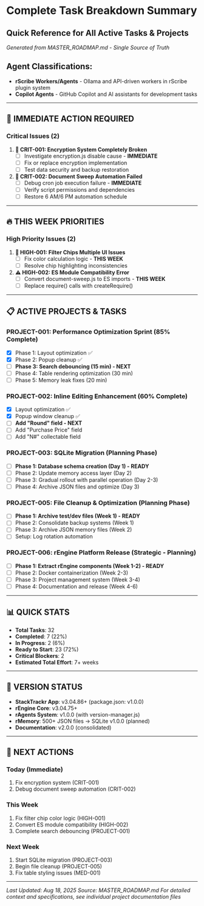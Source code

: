 # Complete Task Breakdown Summary

## Quick Reference for All Active Tasks & Projects

*Generated from MASTER_ROADMAP.md - Single Source of Truth*

## Agent Classifications:

- **rScribe Workers/Agents** - Ollama and API-driven workers in rScribe plugin system  
- **Copilot Agents** - GitHub Copilot and AI assistants for development tasks

---

## 🚨 **IMMEDIATE ACTION REQUIRED**

### Critical Issues (2)

1. **🔐 CRIT-001: Encryption System Completely Broken**
   - [ ] Investigate encryption.js disable cause - **IMMEDIATE**
   - [ ] Fix or replace encryption implementation
   - [ ] Test data security and backup restoration

1. **🤖 CRIT-002: Document Sweep Automation Failed**
   - [ ] Debug cron job execution failure - **IMMEDIATE**
   - [ ] Verify script permissions and dependencies
   - [ ] Restore 6 AM/6 PM automation schedule

---

## 🔥 **THIS WEEK PRIORITIES**

### High Priority Issues (2)

1. **🎨 HIGH-001: Filter Chips Multiple UI Issues**
   - [ ] Fix color calculation logic - **THIS WEEK**
   - [ ] Resolve chip highlighting inconsistencies

1. **⚠️ HIGH-002: ES Module Compatibility Error**
   - [ ] Convert document-sweep.js to ES imports - **THIS WEEK**
   - [ ] Replace require() calls with createRequire()

---

## 📋 **ACTIVE PROJECTS & TASKS**

### **PROJECT-001: Performance Optimization Sprint** (85% Complete)

- [x] Phase 1: Layout optimization ✅
- [x] Phase 2: Popup cleanup ✅
- [ ] **Phase 3: Search debouncing (15 min) - NEXT**
- [ ] Phase 4: Table rendering optimization (30 min)
- [ ] Phase 5: Memory leak fixes (20 min)

### **PROJECT-002: Inline Editing Enhancement** (60% Complete)

- [x] Layout optimization ✅
- [x] Popup window cleanup ✅
- [ ] **Add "Round" field - NEXT**
- [ ] Add "Purchase Price" field
- [ ] Add "N#" collectable field

### **PROJECT-003: SQLite Migration** (Planning Phase)

- [ ] **Phase 1: Database schema creation (Day 1) - READY**
- [ ] Phase 2: Update memory access layer (Day 2)
- [ ] Phase 3: Gradual rollout with parallel operation (Day 2-3)
- [ ] Phase 4: Archive JSON files and optimize (Day 3)

### **PROJECT-005: File Cleanup & Optimization** (Planning Phase)

- [ ] **Phase 1: Archive test/dev files (Week 1) - READY**
- [ ] Phase 2: Consolidate backup systems (Week 1)
- [ ] Phase 3: Archive JSON memory files (Week 2)
- [ ] Setup: Log rotation automation

### **PROJECT-006: rEngine Platform Release** (Strategic - Planning)

- [ ] **Phase 1: Extract rEngine components (Week 1-2) - READY**
- [ ] Phase 2: Docker containerization (Week 2-3)
- [ ] Phase 3: Project management system (Week 3-4)
- [ ] Phase 4: Documentation and release (Week 4-6)

---

## 📊 **QUICK STATS**

- **Total Tasks**: 32
- **Completed**: 7 (22%)
- **In Progress**: 2 (6%)
- **Ready to Start**: 23 (72%)
- **Critical Blockers**: 2
- **Estimated Total Effort**: 7+ weeks

---

## 🔢 **VERSION STATUS**

- **StackTrackr App**: v3.04.86+ (package.json: v1.0.0)
- **rEngine Core**: v3.04.75+
- **rAgents System**: v1.0.0 (with version-manager.js)
- **rMemory**: 500+ JSON files → SQLite v1.0.0 (planned)
- **Documentation**: v2.0.0 (consolidated)

---

## 📅 **NEXT ACTIONS**

### Today (Immediate)

1. Fix encryption system (CRIT-001)
2. Debug document sweep automation (CRIT-002)

### This Week

1. Fix filter chip color logic (HIGH-001)
2. Convert ES module compatibility (HIGH-002)
3. Complete search debouncing (PROJECT-001)

### Next Week

1. Start SQLite migration (PROJECT-003)
2. Begin file cleanup (PROJECT-005)
3. Fix table styling issues (MED-001)

---

*Last Updated: Aug 18, 2025*
*Source: MASTER_ROADMAP.md*
*For detailed context and specifications, see individual project documentation files*
